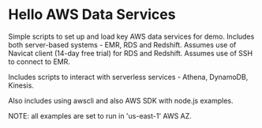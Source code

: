 # Hello AWS Data Services

Simple scripts to set up and load key AWS data services for demo.  Includes both server-based systems - EMR, RDS and Redshift.  Assumes use of Navicat client (14-day free trial) for RDS and Redshift.  Assumes use of SSH to connect to EMR.  

Includes scripts to interact with serverless services - Athena, DynamoDB, Kinesis.  

Also includes using awscli and also AWS SDK with node.js examples.  

NOTE: all examples are set to run in 'us-east-1' AWS AZ.